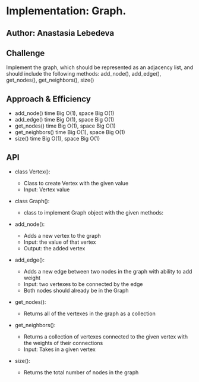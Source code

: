 # Implementation: Graph.

## Author: Anastasia Lebedeva

## Challenge
Implement the graph, which should be represented as an adjacency list, and should include the following methods: add_node(), add_edge(), get_nodes(), get_neighbors(), size()

## Approach & Efficiency
* add_node() time Big O(1), space Big O(1)
* add_edge() time Big O(1), space Big O(1)
* get_nodes() time Big O(1), space Big O(1)
* get_neighbors() time Big O(1), space Big O(1)
* size() time Big O(1), space Big O(1)


## API
* class Vertex():
    - Class to create Vertex with the given value
    - Input: Vertex value
* class Graph():
    - class to implement Graph object with the given methods:

* add_node():
    - Adds a new vertex to the graph
    - Input: the value of that vertex
    - Output: the added vertex
* add_edge():
    - Adds a new edge between two nodes in the graph with ability to add weight
    - Input: two vertexes to be connected by the edge
    - Both nodes should already be in the Graph
* get_nodes():
    - Returns all of the vertexes in the graph as a collection
* get_neighbors():
    - Returns a collection of vertexes connected to the given vertex with the weights of their connections
    - Input: Takes in a given vertex
* size():
    - Returns the total number of nodes in the graph

